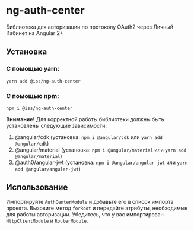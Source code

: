 # ng-auth-center

Библиотека для авторизации по протоколу OAuth2 через Личный Кабинет на Angular 2+

## Установка

### С помощью yarn:

`yarn add @iss/ng-auth-center`

### С помощью npm:

`npm i @iss/ng-auth-center`

**Внимание!** Для корректной работы библиотеки должны быть установлены следующие зависимости:
1. @angular/cdk (установка: `npm i @angular/cdk` или `yarn add @angular/cdk`)
2. @angular/material (установка: `npm i @angular/material` или `yarn add @angular/material`)
3. @auth0/angular-jwt (установка: `npm i @angular/angular-jwt` или `yarn add @angular/angular-jwt`)

## Использование

Импортируйте `AuthCenterModule` и добавьте его в список импорта проекта. Вызовите метод `forRoot` и передайте атрибуты, необходимые для работы авторизации.
Убедитесь, что у вас импортирован `HttpClientModule` и `RouterModule`.